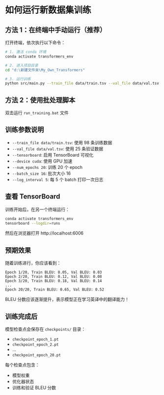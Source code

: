 # 如何运行新数据集训练

## 方法 1：在终端中手动运行（推荐）

打开终端，依次执行以下命令：

```bash
# 1. 激活 conda 环境
conda activate transformers_env

# 2. 进入项目目录
cd "d:\新建文件夹\My_Own_Transformers"

# 3. 运行训练
python src/main.py --train_file data/train.tsv --val_file data/val.tsv --tensorboard --device cuda --num_epochs 20 --batch_size 16 --log_interval 5
```

## 方法 2：使用批处理脚本

双击运行 `run_training.bat` 文件

## 训练参数说明

- `--train_file data/train.tsv`: 使用 98 条训练数据
- `--val_file data/val.tsv`: 使用 25 条验证数据
- `--tensorboard`: 启用 TensorBoard 可视化
- `--device cuda`: 使用 GPU 加速
- `--num_epochs 20`: 训练 20 个 epoch
- `--batch_size 16`: 批次大小 16
- `--log_interval 5`: 每 5 个 batch 打印一次日志

## 查看 TensorBoard

训练开始后，在另一个终端运行：

```bash
conda activate transformers_env
tensorboard --logdir=runs
```

然后在浏览器打开 http://localhost:6006

## 预期效果

随着训练进行，你应该看到：

```
Epoch 1/20, Train BLEU: 0.05, Val BLEU: 0.03
Epoch 2/20, Train BLEU: 0.12, Val BLEU: 0.08
Epoch 3/20, Train BLEU: 0.18, Val BLEU: 0.14
...
Epoch 20/20, Train BLEU: 0.65, Val BLEU: 0.52
```

BLEU 分数应该逐渐提升，表示模型正在学习英译中的翻译能力！

## 训练完成后

模型检查点会保存在 `checkpoints/` 目录：
- `checkpoint_epoch_1.pt`
- `checkpoint_epoch_2.pt`
- ...
- `checkpoint_epoch_20.pt`

每个检查点包含：
- 模型权重
- 优化器状态
- 训练和验证 BLEU 分数
